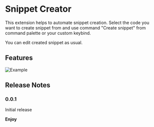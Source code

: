 # Snippet Creator

This extension helps to automate snippet creation. Select the code you want to create snippet from and use command "Create snippet" from command palette or your custom keybind.

You can edit created snippet as usual.

## Features

![Example](https://raw.githubusercontent.com/VincentKos/vscode-snippet-creator/master/img/example.gif)


## Release Notes

### 0.0.1

Initial release

**Enjoy**